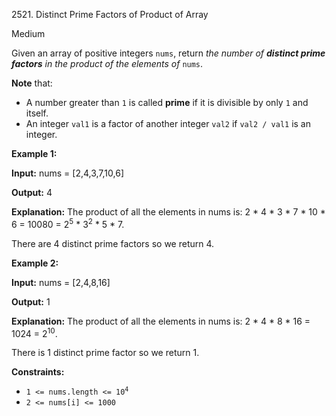 2521\. Distinct Prime Factors of Product of Array

Medium

Given an array of positive integers `nums`, return _the number of **distinct prime factors** in the product of the elements of_ `nums`.

**Note** that:

*   A number greater than `1` is called **prime** if it is divisible by only `1` and itself.
*   An integer `val1` is a factor of another integer `val2` if `val2 / val1` is an integer.

**Example 1:**

**Input:** nums = [2,4,3,7,10,6]

**Output:** 4

**Explanation:** The product of all the elements in nums is: 2 \* 4 \* 3 \* 7 \* 10 \* 6 = 10080 = 2<sup>5</sup> \* 3<sup>2</sup> \* 5 \* 7. 

There are 4 distinct prime factors so we return 4.

**Example 2:**

**Input:** nums = [2,4,8,16]

**Output:** 1

**Explanation:** The product of all the elements in nums is: 2 \* 4 \* 8 \* 16 = 1024 = 2<sup>10</sup>. 

There is 1 distinct prime factor so we return 1.

**Constraints:**

*   <code>1 <= nums.length <= 10<sup>4</sup></code>
*   `2 <= nums[i] <= 1000`